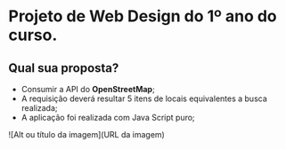 # Projeto de Web Design do 1º ano do curso.

## Qual sua proposta?

* Consumir a API do **OpenStreetMap**;
* A requisição deverá resultar 5 itens de locais equivalentes a busca realizada;
* A aplicação foi realizada com Java Script puro;

![Alt ou título da imagem](URL da imagem)
